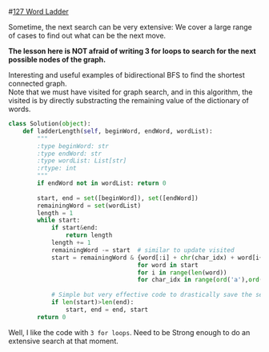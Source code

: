 #[127 Word Ladder](https://leetcode.com/problems/word-ladder/)


Sometime, the next search can be very extensive: We cover a large range of cases to find out what can be the next move.

**The lesson here is NOT afraid of writing 3 for loops to search for the next possible nodes of the graph.**

Interesting and useful examples of bidirectional BFS to find the shortest connected graph.   
Note that we must have visited for graph search, and in this algorithm, the visited is by directly substracting the remaining value of the dictionary of words.   

```python
class Solution(object):
    def ladderLength(self, beginWord, endWord, wordList):
        """
        :type beginWord: str
        :type endWord: str
        :type wordList: List[str]
        :rtype: int
        """
        if endWord not in wordList: return 0
        
        start, end = set([beginWord]), set([endWord])
        remainingWord = set(wordList)
        length = 1
        while start:
            if start&end:
                return length
            length += 1
            remainingWord -= start  # similar to update visited
            start = remainingWord & {word[:i] + chr(char_idx) + word[i+1:]
                                    for word in start 
                                    for i in range(len(word)) 
                                    for char_idx in range(ord('a'),ord('z')+1)}
                                    
            # Simple but very effective code to drastically save the searching time with bidirectional BFS
            if len(start)>len(end):
                start, end = end, start
        return 0

```

Well, I like the code with `3 for loops`. Need to be Strong enough to do an extensive search at that moment.

